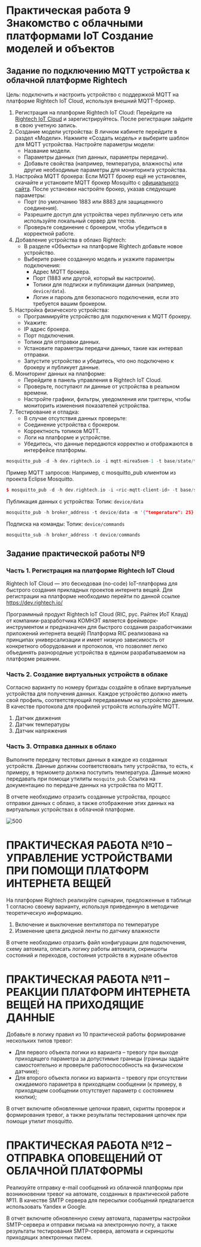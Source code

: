 
# Практическая работа 9 Знакомство с облачными платформами IoT Создание моделей и объектов
## Задание по подключению MQTT устройства к облачной платформе Rightech
Цель: подключить и настроить устройство с поддержкой MQTT на платформе Rightech IoT Cloud, используя внешний MQTT-брокер.

1. Регистрация на платформе Rightech IoT Cloud: Перейдите на [Rightech IoT Cloud](https://rightech.io) и зарегистрируйтесь. После регистрации зайдите в свою учетную запись.
2. Создание модели устройства: В личном кабинете перейдите в раздел «Модели». Нажмите «Создать модель» и выберите шаблон для MQTT устройства. Настройте параметры модели:
	- Название модели.
	- Параметры данных (тип данных, параметры передачи).
	- Добавьте свойства (например, температура, влажность) или другие необходимые параметры для мониторинга устройства.
3. Настройка MQTT брокера: Если MQTT брокер ещё не установлен, скачайте и установите MQTT брокер Mosquitto с [официального сайта](https://mosquitto.org/download/). После установки настройте брокер, указав следующие параметры:
	- Порт (по умолчанию 1883 или 8883 для защищенного соединения).
	- Разрешите доступ для устройства через публичную сеть или используйте локальный сервер для тестов.
	- Проверьте соединение с брокером, чтобы убедиться в корректной работе.
4. Добавление устройства в облако Rightech:
   - В разделе «Объекты» на платформе Rightech добавьте новое устройство.
   - Выберите ранее созданную модель и укажите параметры подключения:
     - Адрес MQTT брокера.
     - Порт (1883 или другой, который вы настроили).
     - Топики для подписки и публикации данных (например, `device/data`).
     - Логин и пароль для безопасного подключения, если это требуется вашим брокером.
5. Настройка физического устройства:
	- Программируйте устройство для подключения к MQTT брокеру.
	- Укажите:
	- IP адрес брокера.
	- Порт подключения.
	- Топики для отправки данных.
	- Установите параметры передачи данных, такие как интервал отправки.
	- Запустите устройство и убедитесь, что оно подключено к брокеру и публикует данные.
6. Мониторинг данных на платформе:
	- Перейдите в панель управления в Rightech IoT Cloud.
	- Проверьте, поступают ли данные от устройства в реальном времени.
	- Настройте графики, фильтры, уведомления или триггеры, чтобы мониторить изменения показателей устройства.
7. Тестирование и отладка:
	- В случае отсутствия данных проверьте:
	- Соединение устройства с брокером.
	- Корректность топиков MQTT.
	- Логи на платформе и устройстве.
	- Убедитесь, что данные передаются корректно и отображаются в интерфейсе платформы.

```c++
mosquitto_pub -d -h dev.rightech.io -i mqtt-mirea5sem-1 -t base/state/temperature -m 32 -u user -P 123123 -p 8883
```

Пример MQTT запросов: Например, с mosquitto_pub клиентом из проекта Eclipse Mosquitto.
```c++
$ mosquitto_pub -d -h dev.rightech.io -i <ric-mqtt-client-id> -t base/state/temperature -m 23
```

Публикация данных с устройства: Топик: `device/data`
```c++
mosquitto_pub -h broker_address -t device/data -m '{"temperature": 25}'
```

Подписка на команды: Топик: `device/commands`
```c++
mosquitto_sub -h broker_address -t device/commands
```
## Задание практической работы №9
### Часть 1. Регистрация на платформе Rightech IoT Cloud 
Rightech IoT Cloud — это бескодовая (no-code) IoT-платформа для быстрого создания прикладных проектов интернета вещей. Для регистрации на платформе необходимо перейти по данной ссылке https://dev.rightech.io/

Программный продукт Rightech IoT Cloud (RIC, рус. Райтек ИоТ Клауд) от компании-разработчика КОМНЭТ является фреймворк-инструментом и предназначен для быстрого создания разработчиками приложений интернета вещей) Платформа RIC реализована на принципах универсализации и имеет низкую зависимость от конкретного оборудования и протоколов, что позволяет легко объединять разнородные устройства в едином разрабатываемом на платформе решении.

### Часть 2. Создание виртуальных устройств в облаке
Согласно варианту по номеру бригады создайте в облаке виртуальные устройства для получения данных. Каждое устройство должно иметь свой профиль, соответствующий передаваемым на устройство данным. В качестве протокола для профилей устройств используйте MQTT. 

1.	Датчик движения
2.	Датчик температуры
3.	Датчик напряжения

### Часть 3. Отправка данных в облако
Выполните передачу тестовых данных в каждое из созданных устройств. Данные должны соответствовать типу устройства, то есть, к примеру, в термометр должна поступить температура. Данные можно передавать при помощи утилиты `mosquito_pub`. Ссылка на документацию по передаче данных на устройства по MQTT.

В отчете необходимо отразить созданные устройства, процесс отправки данных с облако, а также отображение этих данных на виртуальных устройствах в облачной платформе.

![500](../../images/Pasted%20image%2020241201222220.png)

# ПРАКТИЧЕСКАЯ РАБОТА №10 – УПРАВЛЕНИЕ УСТРОЙСТВАМИ ПРИ ПОМОЩИ ПЛАТФОРМ ИНТЕРНЕТА ВЕЩЕЙ
На платформе Rightech реализуйте сценарии, предложенные в таблице 1 согласно своему варианту, используя приведенную в методичке теоретическую информацию.

1. Включение и выключение вентилятора по температуре
2. Изменение цвета диодной ленты по датчику влажности

В отчете необходимо отразить файл конфигурации для подключения, схему автомата, описать логику работы автомата, скриншоты состояний и переходов, состояния устройств в журнале объектов

# ПРАКТИЧЕСКАЯ РАБОТА №11 – РЕАКЦИИ ПЛАТФОРМ ИНТЕРНЕТА ВЕЩЕЙ НА ПРИХОДЯЩИЕ ДАННЫЕ
Добавьте в логику правил из 10 практической работы формирование нескольких типов тревог: 
- Для первого объекта логики из варианта – тревогу при выходе приходящего параметра за допустимые границы (границы задайте самостоятельно и проверьте работоспособность на физическом датчике); 
- Для второго объекта логики из варианта – тревогу при отсутствии ожидаемого параметра в приходящем сообщении (к примеру, в приходящем сообщении отсутствует параметр с состоянием кнопки);

В отчет включите обновленные цепочки правил, скрипты проверок и формирования тревог, а также результаты тестирования цепочек при помощи утилит mosquitto.

# ПРАКТИЧЕСКАЯ РАБОТА №12 – ОТПРАВКА ОПОВЕЩЕНИЙ ОТ ОБЛАЧНОЙ ПЛАТФОРМЫ
Реализуйте отправку e-mail сообщений из облачной платформы при возникновении тревог на автомате, созданных в практической работе №11. В качестве SMTP сервера для пересылки сообщений предлагается использовать Yandex и Google.

В отчет включите обновленную схему автомата, параметры настройки SMTP-сервера и отправки письма на электронную почту, а также результаты тестирования SMTP-сервера, автомата и скриншоты приходящих электронных писем.
